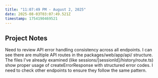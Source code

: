```yaml
---
title: "11:07:49 PM - August 2, 2025"
date: 2025-08-03T03:07:49.521Z
timestamp: 1754190469521
---
```


## Project Notes

Need to review API error handling consistency across all endpoints. I can see there are multiple API routes in the packages/web/app/api/ structure. The files I've already examined (like sessions/[sessionId]/history/route.ts) show proper usage of createErrorResponse with structured error codes. I need to check other endpoints to ensure they follow the same pattern.
